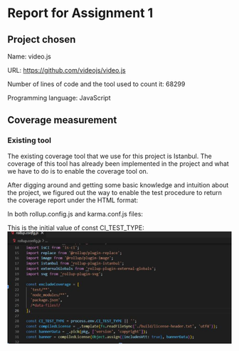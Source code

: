 # Report for Assignment 1

## Project chosen

Name: video.js

URL: https://github.com/videojs/video.js

Number of lines of code and the tool used to count it: 68299

Programming language: JavaScript

## Coverage measurement

### Existing tool
The existing coverage tool that we use for this project is Istanbul. The coverage of this tool has already been implemented in the project and what we have to do is to enable the coverage tool on.

After digging around and getting some basic knowledge and intuition about the project, we figured out the way to enable the test procedure to return the coverage report under the HTML format:

In both rollup.config.js and karma.conf.js files:

This is the initial value of const CI_TEST_TYPE:
![Description of the image](https://github.com/thinhrick0101/demo/blob/main/t%E1%BA%A3i%20xu%E1%BB%91ng.jpeg)
